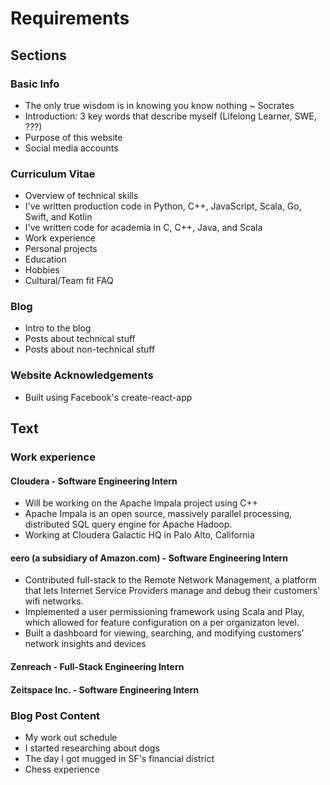 # Requirements

## Sections

### Basic Info

* The only true wisdom is in knowing you know nothing ~ Socrates
* Introduction: 3 key words that describe myself (Lifelong Learner, SWE, ???)
* Purpose of this website
* Social media accounts

### Curriculum Vitae

* Overview of technical skills
* I've written production code in Python, C++, JavaScript, Scala, Go, Swift, and Kotlin
* I've written code for academia in C, C++, Java, and Scala
* Work experience
* Personal projects
* Education
* Hobbies
* Cultural/Team fit FAQ

### Blog

* Intro to the blog
* Posts about technical stuff
* Posts about non-technical stuff

### Website Acknowledgements

* Built using Facebook's create-react-app

## Text

### Work experience

#### Cloudera - Software Engineering Intern

* Will be working on the Apache Impala project using C++
* Apache Impala is an open source, massively parallel processing, distributed SQL query engine for Apache Hadoop.
* Working at Cloudera Galactic HQ in Palo Alto, California

#### eero (a subsidiary of Amazon.com) - Software Engineering Intern

* Contributed full-stack to the Remote Network Management, a platform that lets Internet Service Providers manage and debug their customers' wifi networks.
* Implemented a user permissioning framework using Scala and Play, which allowed for feature configuration on a per organizaton level.
* Built a dashboard for viewing, searching, and modifying customers’ network insights and devices

#### Zenreach - Full-Stack Engineering Intern

#### Zeitspace Inc. - Software Engineering Intern

### Blog Post Content

* My work out schedule
* I started researching about dogs
* The day I got mugged in SF's financial district
* Chess experience
